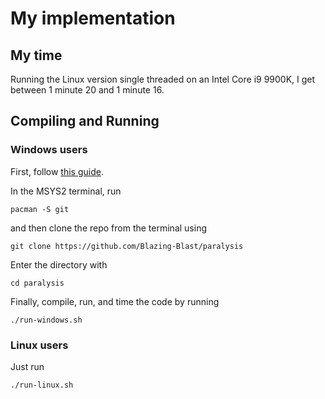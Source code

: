 # My implementation

## My time

Running the Linux version single threaded on an Intel Core i9 9900K, I get between 1 minute 20 and 1 minute 16.

## Compiling and Running

### Windows users

First, follow [this guide](https://www.msys2.org/).

In the MSYS2 terminal, run

    pacman -S git

and then clone the repo from the terminal using

    git clone https://github.com/Blazing-Blast/paralysis

Enter the directory with

    cd paralysis

Finally, compile, run, and time the code by running

    ./run-windows.sh

### Linux users

Just run

    ./run-linux.sh
